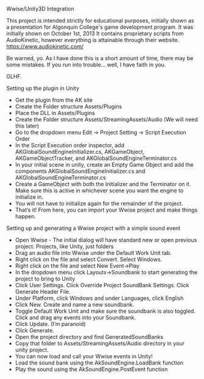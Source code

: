 Wwise/Unity3D Integration

This project is intended strictly for educational purposes, initially shown as a presentation for Algonquin College's game development program.
It was initially shown on October 1st, 2013
It contains proprietary scripts from AudioKinetic, however everything is attainable through their website.
https://www.audiokinetic.com/

Be warned, yo. As I have done this is a short amount of time, there may be some mistakes. If you run into trouble... well, I have faith in you.

GLHF.

Setting up the plugin in Unity
- Get the plugin from the AK site
- Create the Folder structure Assets/Plugins
- Place the DLL in Assets/Plugins
- Create the Folder structure Assets/StreamingAssets/Audio (We will need this later)
- Go to the dropdown menu Edit -> Project Setting -> Script Execution Order
- In the Script Execution order inspector, add AKGlobalSoundEngineInitializer.cs, AKGameObject, AKGameObjectTracker, and AKGlobalSoundEngineTerminator.cs
- In your initial scene in unity, create an Empty Game Object and add the components AKGlobalSoundEngineInitializer.cs and AKGlobalSoundEngineTerminator.cs
- Create a GameObject with both the Initializer and the Terminator on it. Make sure this is active in whichever scene you want the engine to initialize in.
- You will not have to initialize again for the remainder of the project.
- That’s it! From here, you can import your Wwise project and make things happen.

Setting up and generating a Wwise project with a simple sound event
- Open Wwise - The initial dialog will have standard new or open previous project. Projects, like Unity, just folders 
- Drag an audio file into Wwise under the Default Work Unit tab.
- Right click on the file and select Convert. Select Windows.
- Right click on the file and select New Event->Play
- In the dropdown menu click Layouts->Soundbank to start generating the project to bring to Unity
- Click User Settings. Click Override Project SoundBank Settings. Click Generate Header File.
- Under Platform, click Windows and under Languages, click English
- Click New. Create and name a new soundbank.
- Toggle Default Work Unit and make sure the soundbank is also toggled. Click and drag any events into your Soundbank.
- Click Update. (I’m paranoid)
- Click Generate.
- Open the project directory and find GeneratedSoundBanks
- Copy that folder to Assets/StreamingAssets/Audio directory in your unity project.
- You can now load and call your Wwise events in Unity!
- Load the sound bank using the AkSoundEngine.LoadBank function
- Play the sound using the AkSoundEngine.PostEvent function